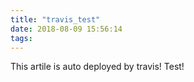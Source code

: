 ```yaml
---
title: "travis_test"
date: 2018-08-09 15:56:14
tags:
---
```


This artile is auto deployed by travis! Test!
